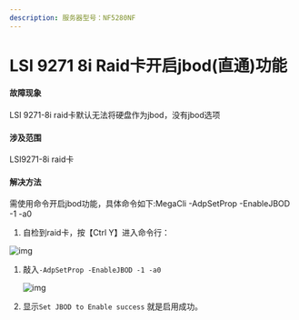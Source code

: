 ```yaml
---
description: 服务器型号：NF5280NF
---
```


# LSI 9271 8i Raid卡开启jbod(直通)功能

#### 故障现象

LSI 9271-8i raid卡默认无法将硬盘作为jbod，没有jbod选项

#### 涉及范围

LSI9271-8i raid卡

#### 解决方法

需使用命令开启jbod功能，具体命令如下:MegaCli -AdpSetProp -EnableJBOD -1 -a0

1. 自检到raid卡，按【Ctrl Y】进入命令行：

![img](https://pic.chjina.com/2022/11/10/010219\_1037\_3.png)

1.  敲入`-AdpSetProp -EnableJBOD -1 -a0`

    ![img](https://pic.chjina.com/2022/11/10/010219\_1037\_4.png)
2. 显示`Set JBOD to Enable success` 就是启用成功。

####
